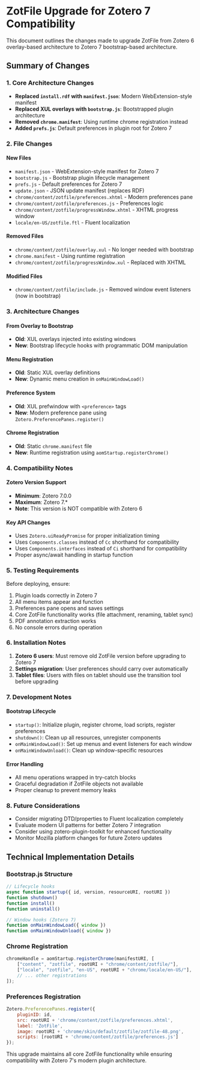 # ZotFile Upgrade for Zotero 7 Compatibility

This document outlines the changes made to upgrade ZotFile from Zotero 6 overlay-based architecture to Zotero 7 bootstrap-based architecture.

## Summary of Changes

### 1. Core Architecture Changes

- **Replaced `install.rdf` with `manifest.json`**: Modern WebExtension-style manifest
- **Replaced XUL overlays with `bootstrap.js`**: Bootstrapped plugin architecture
- **Removed `chrome.manifest`**: Using runtime chrome registration instead
- **Added `prefs.js`**: Default preferences in plugin root for Zotero 7

### 2. File Changes

#### New Files
- `manifest.json` - WebExtension-style manifest for Zotero 7
- `bootstrap.js` - Bootstrap plugin lifecycle management
- `prefs.js` - Default preferences for Zotero 7
- `update.json` - JSON update manifest (replaces RDF)
- `chrome/content/zotfile/preferences.xhtml` - Modern preferences pane
- `chrome/content/zotfile/preferences.js` - Preferences logic
- `chrome/content/zotfile/progressWindow.xhtml` - XHTML progress window
- `locale/en-US/zotfile.ftl` - Fluent localization

#### Removed Files
- `chrome/content/zotfile/overlay.xul` - No longer needed with bootstrap
- `chrome.manifest` - Using runtime registration
- `chrome/content/zotfile/progressWindow.xul` - Replaced with XHTML

#### Modified Files
- `chrome/content/zotfile/include.js` - Removed window event listeners (now in bootstrap)

### 3. Architecture Changes

#### From Overlay to Bootstrap
- **Old**: XUL overlays injected into existing windows
- **New**: Bootstrap lifecycle hooks with programmatic DOM manipulation

#### Menu Registration
- **Old**: Static XUL overlay definitions
- **New**: Dynamic menu creation in `onMainWindowLoad()`

#### Preference System
- **Old**: XUL prefwindow with `<preference>` tags
- **New**: Modern preference pane using `Zotero.PreferencePanes.register()`

#### Chrome Registration
- **Old**: Static `chrome.manifest` file
- **New**: Runtime registration using `aomStartup.registerChrome()`

### 4. Compatibility Notes

#### Zotero Version Support
- **Minimum**: Zotero 7.0.0
- **Maximum**: Zotero 7.*
- **Note**: This version is NOT compatible with Zotero 6

#### Key API Changes
- Uses `Zotero.uiReadyPromise` for proper initialization timing
- Uses `Components.classes` instead of `Cc` shorthand for compatibility
- Uses `Components.interfaces` instead of `Ci` shorthand for compatibility
- Proper async/await handling in startup function

### 5. Testing Requirements

Before deploying, ensure:
1. Plugin loads correctly in Zotero 7
2. All menu items appear and function
3. Preferences pane opens and saves settings
4. Core ZotFile functionality works (file attachment, renaming, tablet sync)
5. PDF annotation extraction works
6. No console errors during operation

### 6. Installation Notes

1. **Zotero 6 users**: Must remove old ZotFile version before upgrading to Zotero 7
2. **Settings migration**: User preferences should carry over automatically
3. **Tablet files**: Users with files on tablet should use the transition tool before upgrading

### 7. Development Notes

#### Bootstrap Lifecycle
- `startup()`: Initialize plugin, register chrome, load scripts, register preferences
- `shutdown()`: Clean up all resources, unregister components
- `onMainWindowLoad()`: Set up menus and event listeners for each window
- `onMainWindowUnload()`: Clean up window-specific resources

#### Error Handling
- All menu operations wrapped in try-catch blocks
- Graceful degradation if ZotFile objects not available
- Proper cleanup to prevent memory leaks

### 8. Future Considerations

- Consider migrating DTD/properties to Fluent localization completely
- Evaluate modern UI patterns for better Zotero 7 integration
- Consider using zotero-plugin-toolkit for enhanced functionality
- Monitor Mozilla platform changes for future Zotero updates

## Technical Implementation Details

### Bootstrap.js Structure
```javascript
// Lifecycle hooks
async function startup({ id, version, resourceURI, rootURI })
function shutdown()
function install()
function uninstall()

// Window hooks (Zotero 7)
function onMainWindowLoad({ window })
function onMainWindowUnload({ window })
```

### Chrome Registration
```javascript
chromeHandle = aomStartup.registerChrome(manifestURI, [
    ["content", "zotfile", rootURI + "chrome/content/zotfile/"],
    ["locale", "zotfile", "en-US", rootURI + "chrome/locale/en-US/"],
    // ... other registrations
]);
```

### Preferences Registration
```javascript
Zotero.PreferencePanes.register({
    pluginID: id,
    src: rootURI + 'chrome/content/zotfile/preferences.xhtml',
    label: 'ZotFile',
    image: rootURI + 'chrome/skin/default/zotfile/zotfile-48.png',
    scripts: [rootURI + 'chrome/content/zotfile/preferences.js']
});
```

This upgrade maintains all core ZotFile functionality while ensuring compatibility with Zotero 7's modern plugin architecture. 